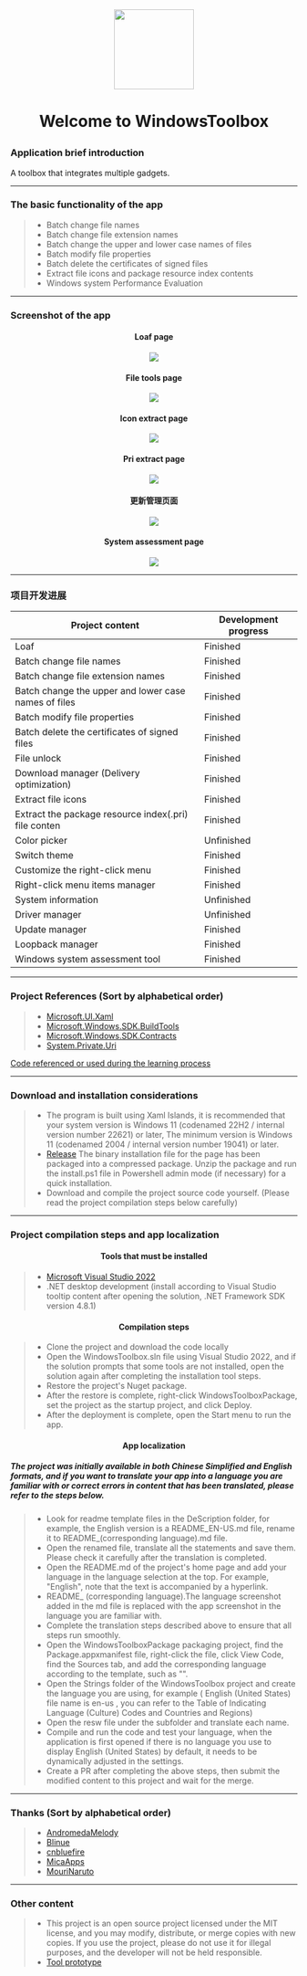 <div align=center>
<img src="https://github.com/Gaoyifei1011/WindowsToolbox/assets/49179966/8d58b720-9e84-468a-a680-ac90e4f78ae4" width="140" height="140"/>
</div>

# <p align="center">Welcome to WindowsToolbox</p>

### Application brief introduction

A toolbox that integrates multiple gadgets.

------

### The basic functionality of the app

> * Batch change file names
> * Batch change file extension names
> * Batch change the upper and lower case names of files
> * Batch modify file properties
> * Batch delete the certificates of signed files
> * Extract file icons and package resource index contents
> * Windows system Performance Evaluation

------

### Screenshot of the app

#### <p align="center">Loaf page</p>
<div align="center">
<img src="https://github.com/Gaoyifei1011/WindowsToolbox/assets/49179966/ed2e50f8-c7cf-4c08-ba06-38b52d9dd4ad">
</div>

#### <p align="center">File tools page</p>
<div align="center">
<img src="https://github.com/Gaoyifei1011/WindowsToolbox/assets/49179966/b8db2eab-7fd6-418b-918d-c1c30150072d">
</div>

#### <p align="center">Icon extract page</p>
<div align="center">
<img src="https://github.com/Gaoyifei1011/WindowsToolbox/assets/49179966/dff09e6f-a7ba-4240-a234-27b97d235222">
</div>

#### <p align="center">Pri extract page</p>
<div align="center">
<img src="https://github.com/Gaoyifei1011/WindowsToolbox/assets/49179966/c13681fe-17c2-4041-8d86-9d4ca78cc1bf">
</div>

#### <p align="center">更新管理页面</p>
<div align="center">
<img src="https://github.com/user-attachments/assets/994ec02e-8704-41df-a938-027e4dd0115e">
</div>

#### <p align="center">System assessment page</p>
<div align="center">
<img src="https://github.com/Gaoyifei1011/WindowsToolbox/assets/49179966/072f3122-47d0-40b6-812e-6052a6e4416e">
</div>

------

### 项目开发进展

| Project content                                           | Development progress                                                 |
| --------------------------------------------------------- | -------------------------------------------------------------------- |
| Loaf                                                      | Finished                                                             |
| Batch change file names                                   | Finished                                                             |
| Batch change file extension names                         | Finished                                                             |
| Batch change the upper and lower case names of files      | Finished                                                             |
| Batch modify file properties                              | Finished                                                             |
| Batch delete the certificates of signed files             | Finished                                                             |
| File unlock                                               | Finished                                                             |
| Download manager (Delivery optimization)                  | Finished                                                             |
| Extract file icons                                        | Finished                                                             |
| Extract the package resource index(.pri) file conten      | Finished                                                             |
| Color picker                                              | Unfinished                                                           |
| Switch theme                                              | Finished                                                             |
| Customize the right-click menu                            | Finished                                                             |
| Right-click menu items manager                            | Finished                                                             |
| System information                                        | Unfinished                                                           |
| Driver manager                                            | Unfinished                                                           |
| Update manager                                            | Finished                                                             |
| Loopback manager                                          | Finished                                                             |
| Windows system assessment tool                            | Finished                                                             |

------

### Project References (Sort by alphabetical order)

> * [Microsoft.UI.Xaml](https://github.com/microsoft/microsoft-ui-xaml)&emsp;
> * [Microsoft.Windows.SDK.BuildTools](https://aka.ms/WinSDKProjectURL)&emsp;
> * [Microsoft.Windows.SDK.Contracts](https://aka.ms/WinSDKProjectURL)&emsp;
> * [System.Private.Uri](https://dot.net)&emsp;

[Code referenced or used during the learning process](https://github.com/Gaoyifei1011/WindowsToolbox/blob/main/Description/StudyReferenceCode.md)&emsp;

------

### Download and installation considerations

> * The program is built using Xaml Islands, it is recommended that your system version is Windows 11 (codenamed 22H2 / internal version number 22621) or later, The minimum version is Windows 11 (codenamed 2004 / internal version number 19041) or later.
> * [Release](https://github.com/Gaoyifei1011/WindowsToolbox/releases) The binary installation file for the page has been packaged into a compressed package. Unzip the package and run the install.ps1 file in Powershell admin mode (if necessary) for a quick installation.
> * Download and compile the project source code yourself. (Please read the project compilation steps below carefully)

------

### Project compilation steps and app localization

#### <p align="center">Tools that must be installed</p>

> * [Microsoft Visual Studio 2022](https://visualstudio.microsoft.com/) 
> * .NET desktop development (install according to Visual Studio tooltip content after opening the solution, .NET Framework SDK version 4.8.1)

#### <p align="center">Compilation steps</p>

> * Clone the project and download the code locally
> * Open the WindowsToolbox.sln file using Visual Studio 2022, and if the solution prompts that some tools are not installed, open the solution again after completing the installation tool steps.
> * Restore the project's Nuget package.
> * After the restore is complete, right-click WindowsToolboxPackage, set the project as the startup project, and click Deploy.
> * After the deployment is complete, open the Start menu to run the app.

#### <p align="center">App localization</p>
##### The project was initially available in both Chinese Simplified and English formats, and if you want to translate your app into a language you are familiar with or correct errors in content that has been translated, please refer to the steps below.

> * Look for readme template files in the DeScription folder, for example, the English version is a README_EN-US.md file, rename it to README_(corresponding language).md file.
> * Open the renamed file, translate all the statements and save them. Please check it carefully after the translation is completed.
> * Open the README.md of the project's home page and add your language in the language selection at the top. For example, "English", note that the text is accompanied by a hyperlink.
> * README_ (corresponding language).The language screenshot added in the md file is replaced with the app screenshot in the language you are familiar with.
> * Complete the translation steps described above to ensure that all steps run smoothly.
> * Open the WindowsToolboxPackage packaging project, find the Package.appxmanifest file, right-click the file, click View Code, find the Sources tab, and add the corresponding language according to the template, such as "<Resource Language="EN-US"/>".
> * Open the Strings folder of the WindowsToolbox project and create the language you are using, for example ( English (United States) file name is en-us , you can refer to the Table of Indicating Language (Culture) Codes and Countries and Regions)
> * Open the resw file under the subfolder and translate each name.
> * Compile and run the code and test your language, when the application is first opened if there is no language you use to display English (United States) by default, it needs to be dynamically adjusted in the settings.
> * Create a PR after completing the above steps, then submit the modified content to this project and wait for the merge.

------

### Thanks (Sort by alphabetical order)

> * [AndromedaMelody](https://github.com/AndromedaMelody)&emsp;
> * [Blinue](https://github.com/Blinue)&emsp;
> * [cnbluefire](https://github.com/cnbluefire)&emsp;
> * [MicaApps](https://github.com/MicaApps)&emsp;
> * [MouriNaruto](https://github.com/MouriNaruto)&emsp;

------

### Other content

> * This project is an open source project licensed under the MIT license, and you may modify, distribute, or merge copies with new copies. If you use the project, please do not use it for illegal purposes, and the developer will not be held responsible.
> * [Tool prototype](https://github.com/Gaoyifei1011/WindowsToolbox/blob/main/Description/RawApplicationDescription.md)&emsp;
